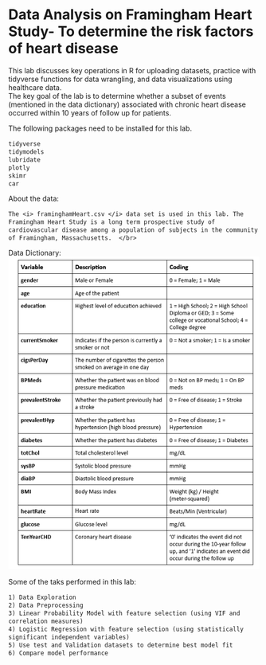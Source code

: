 # Data Analysis on Framingham Heart Study- To determine the risk factors of heart disease 

This lab discusses key operations in R for uploading datasets, practice with tidyverse functions for data wrangling, and data visualizations using healthcare data. </br>
The key goal of the lab is to determine whether a subset of events (mentioned in the data dictionary) associated with chronic heart disease occurred within 10 years of follow up for patients. </br>

The following packages need to be installed for this lab.

    tidyverse
    tidymodels
    lubridate
    plotly
    skimr
    car
    
About the data: </br>
    
    The <i> framinghamHeart.csv </i> data set is used in this lab. The Framingham Heart Study is a long term prospective study of cardiovascular disease among a population of subjects in the community of Framingham, Massachusetts.  </br>

Data Dictionary: </br>
![](Images/Data_dictionary.PNG)<br/>

Some of the taks performed in this lab:

    1) Data Exploration
    2) Data Preprocessing
    3) Linear Probability Model with feature selection (using VIF and correlation measures)
    4) Logistic Regression with feature selection (using statistically significant independent variables)
    5) Use test and Validation datasets to determine best model fit
    6) Compare model performance
    


